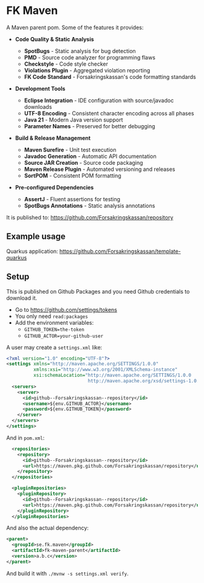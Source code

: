 # FK Maven

A Maven parent pom. Some of the features it provides:

- **Code Quality & Static Analysis**
  - **SpotBugs** - Static analysis for bug detection
  - **PMD** - Source code analyzer for programming flaws
  - **Checkstyle** - Code style checker
  - **Violations Plugin** - Aggregated violation reporting
  - **FK Code Standard** - Forsakringskassan's code formatting standards

- **Development Tools**
  - **Eclipse Integration** - IDE configuration with source/javadoc downloads
  - **UTF-8 Encoding** - Consistent character encoding across all phases
  - **Java 21** - Modern Java version support
  - **Parameter Names** - Preserved for better debugging

- **Build & Release Management**
  - **Maven Surefire** - Unit test execution
  - **Javadoc Generation** - Automatic API documentation
  - **Source JAR Creation** - Source code packaging
  - **Maven Release Plugin** - Automated versioning and releases
  - **SortPOM** - Consistent POM formatting

- **Pre-configured Dependencies**
  - **AssertJ** - Fluent assertions for testing
  - **SpotBugs Annotations** - Static analysis annotations

It is published to: https://github.com/Forsakringskassan/repository

## Example usage

Quarkus application: https://github.com/Forsakringskassan/template-quarkus

## Setup

This is published on Github Packages and you need Github credentials to download it.

- Go to <https://github.com/settings/tokens>
- You only need `read:packages`
- Add the environment variables:
  - `GITHUB_TOKEN=the-token`
  - `GITHUB_ACTOR=your-github-user`

A user may create a `settings.xml` like:

```xml
<?xml version="1.0" encoding="UTF-8"?>
<settings xmlns="http://maven.apache.org/SETTINGS/1.0.0"
          xmlns:xsi="http://www.w3.org/2001/XMLSchema-instance"
          xsi:schemaLocation="http://maven.apache.org/SETTINGS/1.0.0 
                              http://maven.apache.org/xsd/settings-1.0.0.xsd">
  <servers>
    <server>
      <id>github--Forsakringskassan--repository</id>
      <username>${env.GITHUB_ACTOR}</username>
      <password>${env.GITHUB_TOKEN}</password>
    </server>
  </servers>
</settings>
```

And in `pom.xml`:

```xml
  <repositories>
    <repository>
      <id>github--Forsakringskassan--repository</id>
      <url>https://maven.pkg.github.com/Forsakringskassan/repository</url>
    </repository>
  </repositories>

  <pluginRepositories>
    <pluginRepository>
      <id>github--Forsakringskassan--repository</id>
      <url>https://maven.pkg.github.com/Forsakringskassan/repository</url>
    </pluginRepository>
  </pluginRepositories>
```

And also the actual dependency:

```xml
<parent>
  <groupId>se.fk.maven</groupId>
  <artifactId>fk-maven-parent</artifactId>
  <version>a.b.c</version>
</parent>
```

And build it with `./mvnw -s settings.xml verify`.

